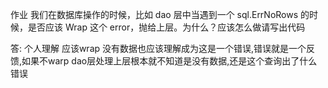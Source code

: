 作业
我们在数据库操作的时候，比如 dao 层中当遇到一个 sql.ErrNoRows 的时候，是否应该 Wrap 这个 error，抛给上层。为什么？应该怎么做请写出代码

答:
个人理解 应该wrap  没有数据也应该理解成为这是一个错误,错误就是一个反馈,如果不warp dao层处理上层根本就不知道是没有数据,还是这个查询出了什么错误